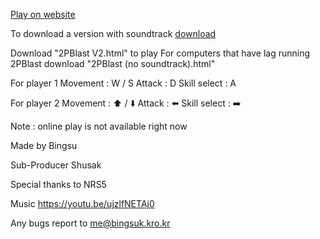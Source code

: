 [Play on website](https://play.2pblast.kro.kr)


To download a version with soundtrack [download](https://drive.google.com/drive/folders/1rhEKDN7i8aLwyEejg6tvnflETOqRG8ES?usp=drive_link)

Download "2PBlast V2.html" to play
For computers that have lag running 2PBlast download "2PBlast (no soundtrack).html"


For player 1
Movement : W / S
Attack : D
Skill select : A

For player 2
Movement : ⬆️ / ⬇️
Attack : ⬅️
Skill select : ➡️

Note : online play is not available right now


Made by Bingsu

Sub-Producer  Shusak

Special thanks to NRS5

Music https://youtu.be/ujzlfNETAj0

Any bugs report to me@bingsuk.kro.kr
